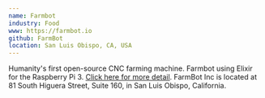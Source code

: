 ```yaml
---
name: Farmbot
industry: Food
www: https://farmbot.io
github: FarmBot
location: San Luis Obispo, CA, USA
---
```

Humanity's first open-source CNC farming machine. Farmbot using Elixir for the Raspberry Pi 3. [Click here for more detail](https://github.com/FarmBot/farmbot_os). FarmBot Inc is located at 81 South Higuera Street, Suite 160, in San Luis Obispo, California.
